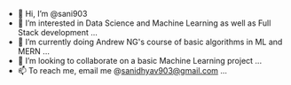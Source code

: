 - 👋 Hi, I’m @sani903
- 👀 I’m interested in Data Science and Machine Learning as well as Full Stack development ...
- 🌱 I’m currently doing Andrew NG's course of basic algorithms in ML and MERN ...
- 💞️ I’m looking to collaborate on a basic Machine Learning project ...
- 📫 To reach me, email me @sanidhyav903@gmail.com ...

<!---
sani903/sani903 is a ✨ special ✨ repository because its `README.md` (this file) appears on your GitHub profile.
You can click the Preview link to take a look at your changes.
--->
